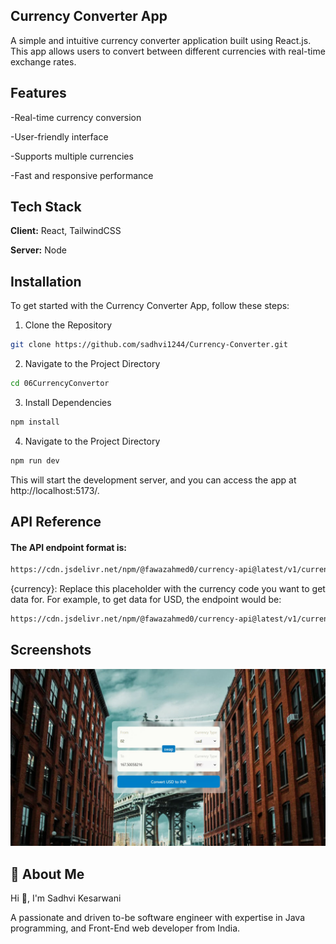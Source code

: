 ## Currency Converter App

A simple and intuitive currency converter application built using React.js. This app allows users to convert between different currencies with real-time exchange rates.

## Features

-Real-time currency conversion

-User-friendly interface

-Supports multiple currencies

-Fast and responsive performance
## Tech Stack

**Client:** React, TailwindCSS

**Server:** Node

## Installation 

To get started with the Currency Converter App, follow these steps:

1. Clone the Repository


```bash
git clone https://github.com/sadhvi1244/Currency-Converter.git
```
2. Navigate to the Project Directory

```bash
cd 06CurrencyConvertor
```

3. Install Dependencies

```bash
npm install
```

4. Navigate to the Project Directory

```bash
npm run dev
```
This will start the development server, and you can access the app at http://localhost:5173/.
## API Reference

#### The API endpoint format is:
```bash
https://cdn.jsdelivr.net/npm/@fawazahmed0/currency-api@latest/v1/currencies/${currency}.json
```
{currency}: Replace this placeholder with the currency code you want to get data for. For example, to get data for USD, the endpoint would be:
```bash
https://cdn.jsdelivr.net/npm/@fawazahmed0/currency-api@latest/v1/currencies/usd.json
```

## Screenshots

![App Screenshot](https://github.com/sadhvi1244/Currency-Converter/blob/main/currency.jpg?raw=true)

## 🚀 About Me


Hi 👋, I'm Sadhvi Kesarwani

A passionate and driven to-be software engineer with expertise in Java programming, and Front-End web developer from India.

